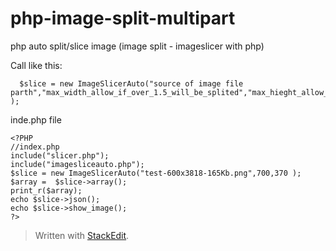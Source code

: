 # php-image-split-multipart
php auto split/slice image (image split - imageslicer with php)

Call like this:

      $slice = new ImageSlicerAuto("source of image file parth","max_width_allow_if_over_1.5_will_be_splited","max_hieght_allow_if_over_1.5_will_be_splited" );


inde.php file

    <?PHP
    //index.php
    include("slicer.php");
    include("imagesliceauto.php");
    $slice = new ImageSlicerAuto("test-600x3818-165Kb.png",700,370 );
    $array =  $slice->array();
    print_r($array);
    echo $slice->json();
    echo $slice->show_image();
    ?>





> Written with [StackEdit](https://stackedit.io/).

